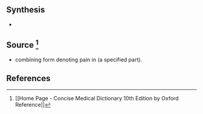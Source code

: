 ## Synthesis
- 
## Source [^1]
- combining form denoting pain in (a specified part).
## References

[^1]: [[Home Page - Concise Medical Dictionary 10th Edition by Oxford Reference]]